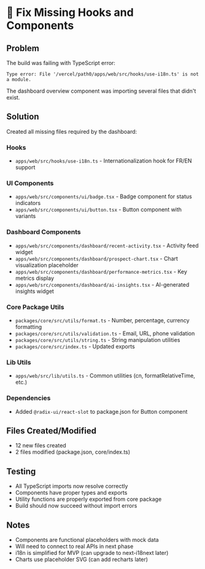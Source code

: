 # 🐛 Fix Missing Hooks and Components

## Problem
The build was failing with TypeScript error:
```
Type error: File '/vercel/path0/apps/web/src/hooks/use-i18n.ts' is not a module.
```

The dashboard overview component was importing several files that didn't exist.

## Solution
Created all missing files required by the dashboard:

### Hooks
- `apps/web/src/hooks/use-i18n.ts` - Internationalization hook for FR/EN support

### UI Components  
- `apps/web/src/components/ui/badge.tsx` - Badge component for status indicators
- `apps/web/src/components/ui/button.tsx` - Button component with variants

### Dashboard Components
- `apps/web/src/components/dashboard/recent-activity.tsx` - Activity feed widget
- `apps/web/src/components/dashboard/prospect-chart.tsx` - Chart visualization placeholder
- `apps/web/src/components/dashboard/performance-metrics.tsx` - Key metrics display
- `apps/web/src/components/dashboard/ai-insights.tsx` - AI-generated insights widget

### Core Package Utils
- `packages/core/src/utils/format.ts` - Number, percentage, currency formatting
- `packages/core/src/utils/validation.ts` - Email, URL, phone validation
- `packages/core/src/utils/string.ts` - String manipulation utilities
- `packages/core/src/index.ts` - Updated exports

### Lib Utils
- `apps/web/src/lib/utils.ts` - Common utilities (cn, formatRelativeTime, etc.)

### Dependencies
- Added `@radix-ui/react-slot` to package.json for Button component

## Files Created/Modified
- 12 new files created
- 2 files modified (package.json, core/index.ts)

## Testing
- All TypeScript imports now resolve correctly
- Components have proper types and exports
- Utility functions are properly exported from core package
- Build should now succeed without import errors

## Notes
- Components are functional placeholders with mock data
- Will need to connect to real APIs in next phase
- i18n is simplified for MVP (can upgrade to next-i18next later)
- Charts use placeholder SVG (can add recharts later)
